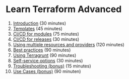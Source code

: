 # Learn Terraform Advanced

1. [Introduction](1-introduction) (30 minutes)
2. [Templates](2-templates.md) (45 minutes)
3. [CI/CD for modules](3-cicd-for-modules.md) (75 minutes)
4. [CI/CD for releases](4-cicd-for-releases.md) (30 minutes)
5. [Using multiple resources and providers](5-multiple-resources.md) (120 minutes)
6. [Best practices](6-best-practices.md) (90 minutes)
7. [Using Terragrunt](7-terragrunt.md) (90 minutes)
8. [Self-service options](8-self-service.md) (30 minutes)
9. [Troubleshooting (bonus)](9-troubleshooting.md) (15 minutes)
10. [Use Cases (bonus)](../BASIC/14-use-cases.md) (90 minuten)
